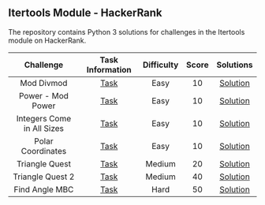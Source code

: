 ## Itertools Module - HackerRank
The repository contains Python 3 solutions for challenges in the Itertools module on HackerRank.

|            Challenge                      |                                 Task Information                                                                    |    Difficulty  |  Score  |        Solutions                         |
|:-----------------------------------------:|:-------------------------------------------------------------------------------------------------------------------:|:--------------:|:-------:|:----------------------------------------:|
|          Mod Divmod                       |  [Task](https://www.hackerrank.com/challenges/itertools-product/problem?isFullScreen=true)                          |      Easy      |    10   | [Solution](Itertools.product())          |
|          Power - Mod Power                |  [Task](https://www.hackerrank.com/challenges/itertools-permutations/problem?isFullScreen=true)                     |      Easy      |    10   | [Solution](Itertools.permutations())     |
|          Integers Come in All Sizes       |  [Task](https://www.hackerrank.com/challenges/itertools-combinations/problem?isFullScreen=true)                     |      Easy      |    10   | [Solution](Itertools.combinations())     |
|          Polar Coordinates                |  [Task](https://www.hackerrank.com/challenges/itertools-combinations-with-replacement/problem?isFullScreen=true)    |      Easy      |    10   | [Solution](Itertools.permutations())     |
|          Triangle Quest                   |  [Task](https://www.hackerrank.com/challenges/compress-the-string/problem?isFullScreen=true)                        |      Medium    |    20   | [Solution](Compress%20the%20String!)     |
|          Triangle Quest 2                 |  [Task](https://www.hackerrank.com/challenges/iterables-and-iterators/problem?isFullScreen=true)                    |      Medium    |    40   | [Solution](Iterables%20and%20iterators)  |
|          Find Angle MBC                   |  [Task](https://www.hackerrank.com/challenges/maximize-it/problem?isFullScreen=true)                                |      Hard      |    50   | [Solution](Maximise%20it!)               |
